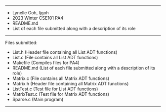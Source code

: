 ********************************************************************************* 
* Lynelle Goh, ljgoh <br>
* 2023 Winter CSE101 PA4 <br>
* README.md <br>
* List of each file submitted along with a description of its role <br>
*********************************************************************************
Files submitted: <br>
- List.h (Header file containing all List ADT functions) <br>
- List.c (File contains all List ADT functions) <br>
- Makefile (Compiles files for PA4) <br>
- README.md (List of each file submitted along with a description of its role) <br>
- Matrix.c (File contains all Matrix ADT functions) <br>
- Matrix.h (Header file containing all Matrix ADT functions) <br>
- ListTest.c (Test file for List ADT functions) <br>
- MatrixTest.c (Test file for Matrix ADT functions) <br>
- Sparse.c (Main program) <br>
*********************************************************************************

